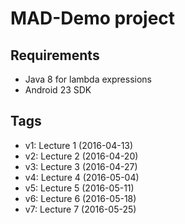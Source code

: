 # MAD-Demo project

## Requirements
 * Java 8 for lambda expressions
 * Android 23 SDK

## Tags
 * v1: Lecture 1 (2016-04-13)
 * v2: Lecture 2 (2016-04-20)
 * v3: Lecture 3 (2016-04-27)
 * v4: Lecture 4 (2016-05-04)
 * v5: Lecture 5 (2016-05-11)
 * v6: Lecture 6 (2016-05-18)
 * v7: Lecture 7 (2016-05-25)
